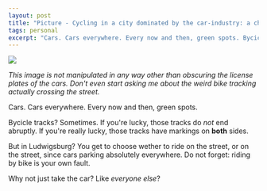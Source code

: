 ```yaml
---
layout: post
title: "Picture - Cycling in a city dominated by the car-industry: a choice of death or death"
tags: personal
excerpt: "Cars. Cars everywhere. Every now and then, green spots. Bycicle tracks? Sometimes. If you're lucky, those tracks do not end abruptly. If you're really lucky, those tracks have markings on both sides."
---
```


![](https://f002.backblazeb2.com/file/publicShares/blog-assets/bycicle_road_ludwigsburg.JPG)

_This image is not manipulated in any way other than obscuring the license plates of the cars. Don't even start asking me about the weird bike tracking actually crossing the street._

Cars. Cars everywhere. Every now and then, green spots. 

Bycicle tracks? Sometimes. If you're lucky, those tracks do _not_ end abruptly. If you're really lucky, those tracks have markings on **both** sides.

But in Ludwigsburg? You get to choose wether to ride on the street, or on the street, since cars parking absolutely everywhere. Do not forget: riding by bike is your own fault.

Why not just take the car? Like _everyone else_?